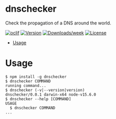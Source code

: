 dnschecker
==========

Check the propagation of a DNS around the world.

[![oclif](https://img.shields.io/badge/cli-oclif-brightgreen.svg)](https://oclif.io)
[![Version](https://img.shields.io/npm/v/dnschecker.svg)](https://npmjs.org/package/dnschecker)
[![Downloads/week](https://img.shields.io/npm/dw/dnschecker.svg)](https://npmjs.org/package/dnschecker)
[![License](https://img.shields.io/npm/l/dnschecker.svg)](https://github.com/hpiaia/dnschecker/blob/master/package.json)

* [Usage](#usage)

# Usage
```sh-session
$ npm install -g dnschecker
$ dnschecker COMMAND
running command...
$ dnschecker (-v|--version|version)
dnschecker/0.0.1 darwin-x64 node-v15.6.0
$ dnschecker --help [COMMAND]
USAGE
  $ dnschecker COMMAND
...
```
